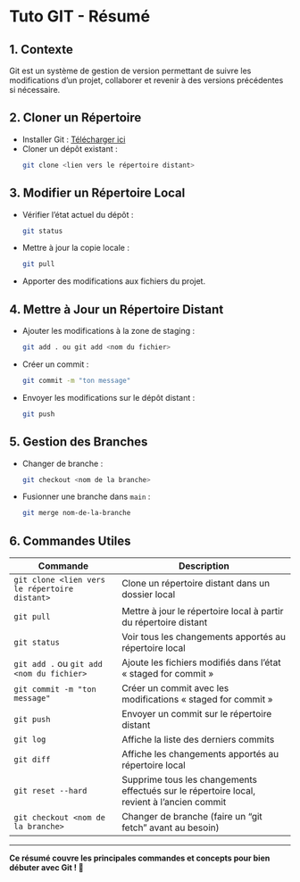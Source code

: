 # Tuto GIT - Résumé

## 1. Contexte
Git est un système de gestion de version permettant de suivre les modifications d’un projet, collaborer et revenir à des versions précédentes si nécessaire.

## 2. Cloner un Répertoire
- Installer Git : [Télécharger ici](https://git-scm.com/downloads)
- Cloner un dépôt existant :
  ```sh
  git clone <lien vers le répertoire distant>
  ```

## 3. Modifier un Répertoire Local
- Vérifier l’état actuel du dépôt :
  ```sh
  git status
  ```
- Mettre à jour la copie locale :
  ```sh
  git pull
  ```
- Apporter des modifications aux fichiers du projet.

## 4. Mettre à Jour un Répertoire Distant
- Ajouter les modifications à la zone de staging :
  ```sh
  git add . ou git add <nom du fichier>
  ```
- Créer un commit :
  ```sh
  git commit -m "ton message"
  ```
- Envoyer les modifications sur le dépôt distant :
  ```sh
  git push
  ```

## 5. Gestion des Branches
- Changer de branche :
  ```sh
  git checkout <nom de la branche>
  ```
- Fusionner une branche dans `main` :
  ```sh
  git merge nom-de-la-branche
  ```

## 6. Commandes Utiles

| Commande | Description |
|----------|------------|
| `git clone <lien vers le répertoire distant>` | Clone un répertoire distant dans un dossier local |
| `git pull` | Mettre à jour le répertoire local à partir du répertoire distant |
| `git status` | Voir tous les changements apportés au répertoire local |
| `git add .` ou `git add <nom du fichier>` | Ajoute les fichiers modifiés dans l’état « staged for commit » |
| `git commit -m "ton message"` | Créer un commit avec les modifications « staged for commit » |
| `git push` | Envoyer un commit sur le répertoire distant |
| `git log` | Affiche la liste des derniers commits |
| `git diff` | Affiche les changements apportés au répertoire local |
| `git reset --hard` | Supprime tous les changements effectués sur le répertoire local, revient à l’ancien commit |
| `git checkout <nom de la branche>` | Changer de branche (faire un “git fetch” avant au besoin) |

---

**Ce résumé couvre les principales commandes et concepts pour bien débuter avec Git ! 🚀**

